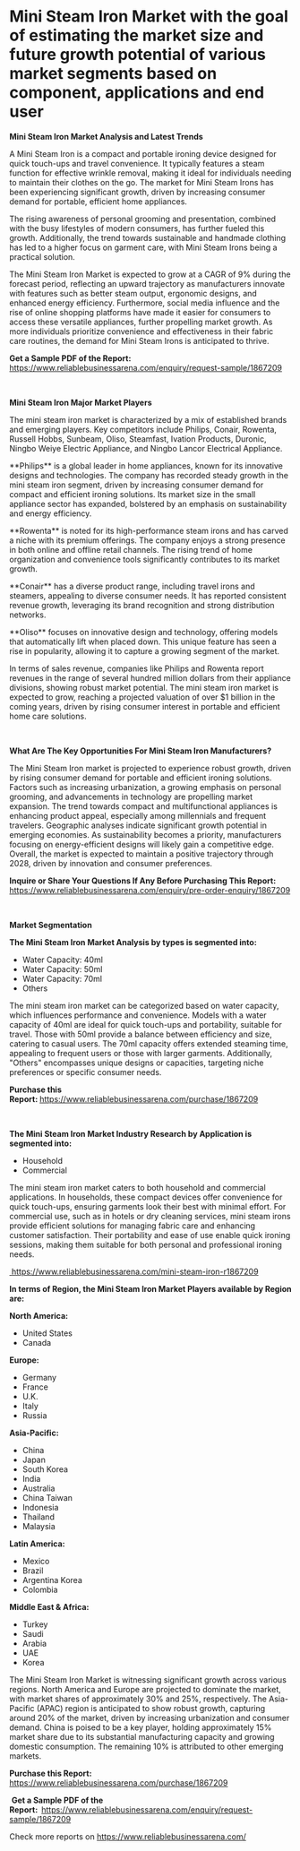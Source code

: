 <p><h1>Mini Steam Iron Market with the goal of estimating the market size and future growth potential of various market segments based on component, applications and end user</h1></p><p><strong>Mini Steam Iron Market Analysis and Latest Trends</strong></p>
<p><p>A Mini Steam Iron is a compact and portable ironing device designed for quick touch-ups and travel convenience. It typically features a steam function for effective wrinkle removal, making it ideal for individuals needing to maintain their clothes on the go. The market for Mini Steam Irons has been experiencing significant growth, driven by increasing consumer demand for portable, efficient home appliances. </p><p>The rising awareness of personal grooming and presentation, combined with the busy lifestyles of modern consumers, has further fueled this growth. Additionally, the trend towards sustainable and handmade clothing has led to a higher focus on garment care, with Mini Steam Irons being a practical solution. </p><p>The Mini Steam Iron Market is expected to grow at a CAGR of 9% during the forecast period, reflecting an upward trajectory as manufacturers innovate with features such as better steam output, ergonomic designs, and enhanced energy efficiency. Furthermore, social media influence and the rise of online shopping platforms have made it easier for consumers to access these versatile appliances, further propelling market growth. As more individuals prioritize convenience and effectiveness in their fabric care routines, the demand for Mini Steam Irons is anticipated to thrive.</p></p>
<p><strong>Get a Sample PDF of the Report:&nbsp;</strong> <a href="https://www.reliablebusinessarena.com/enquiry/request-sample/1867209?utm_campaign=1891&utm_medium=2&utm_source=Github&utm_content=ia&utm_term=09022025&utm_id=mini-steam-iron">https://www.reliablebusinessarena.com/enquiry/request-sample/1867209</a></p>
<p>&nbsp;</p>
<p><strong>Mini Steam Iron Major Market Players</strong></p>
<p><p>The mini steam iron market is characterized by a mix of established brands and emerging players. Key competitors include Philips, Conair, Rowenta, Russell Hobbs, Sunbeam, Oliso, Steamfast, Ivation Products, Duronic, Ningbo Weiye Electric Appliance, and Ningbo Lancor Electrical Appliance.</p><p>**Philips** is a global leader in home appliances, known for its innovative designs and technologies. The company has recorded steady growth in the mini steam iron segment, driven by increasing consumer demand for compact and efficient ironing solutions. Its market size in the small appliance sector has expanded, bolstered by an emphasis on sustainability and energy efficiency.</p><p>**Rowenta** is noted for its high-performance steam irons and has carved a niche with its premium offerings. The company enjoys a strong presence in both online and offline retail channels. The rising trend of home organization and convenience tools significantly contributes to its market growth.</p><p>**Conair** has a diverse product range, including travel irons and steamers, appealing to diverse consumer needs. It has reported consistent revenue growth, leveraging its brand recognition and strong distribution networks.</p><p>**Oliso** focuses on innovative design and technology, offering models that automatically lift when placed down. This unique feature has seen a rise in popularity, allowing it to capture a growing segment of the market. </p><p>In terms of sales revenue, companies like Philips and Rowenta report revenues in the range of several hundred million dollars from their appliance divisions, showing robust market potential. The mini steam iron market is expected to grow, reaching a projected valuation of over $1 billion in the coming years, driven by rising consumer interest in portable and efficient home care solutions.</p></p>
<p>&nbsp;</p>
<p><strong>What Are The Key Opportunities For Mini Steam Iron Manufacturers?</strong></p>
<p><p>The Mini Steam Iron market is projected to experience robust growth, driven by rising consumer demand for portable and efficient ironing solutions. Factors such as increasing urbanization, a growing emphasis on personal grooming, and advancements in technology are propelling market expansion. The trend towards compact and multifunctional appliances is enhancing product appeal, especially among millennials and frequent travelers. Geographic analyses indicate significant growth potential in emerging economies. As sustainability becomes a priority, manufacturers focusing on energy-efficient designs will likely gain a competitive edge. Overall, the market is expected to maintain a positive trajectory through 2028, driven by innovation and consumer preferences.</p></p>
<p><strong>Inquire or Share Your Questions If Any Before Purchasing This Report:</strong> <a href="https://www.reliablebusinessarena.com/enquiry/pre-order-enquiry/1867209?utm_campaign=1891&utm_medium=2&utm_source=Github&utm_content=ia&utm_term=09022025&utm_id=mini-steam-iron">https://www.reliablebusinessarena.com/enquiry/pre-order-enquiry/1867209</a></p>
<p>&nbsp;</p>
<p><strong>Market Segmentation</strong></p>
<p><strong>The Mini Steam Iron Market Analysis by types is segmented into:</strong></p>
<p><ul><li>Water Capacity: 40ml</li><li>Water Capacity: 50ml</li><li>Water Capacity: 70ml</li><li>Others</li></ul></p>
<p><p>The mini steam iron market can be categorized based on water capacity, which influences performance and convenience. Models with a water capacity of 40ml are ideal for quick touch-ups and portability, suitable for travel. Those with 50ml provide a balance between efficiency and size, catering to casual users. The 70ml capacity offers extended steaming time, appealing to frequent users or those with larger garments. Additionally, "Others" encompasses unique designs or capacities, targeting niche preferences or specific consumer needs.</p></p>
<p><strong>Purchase this Report:&nbsp;</strong><a href="https://www.reliablebusinessarena.com/purchase/1867209?utm_campaign=1891&utm_medium=2&utm_source=Github&utm_content=ia&utm_term=09022025&utm_id=mini-steam-iron">https://www.reliablebusinessarena.com/purchase/1867209</a></p>
<p>&nbsp;</p>
<p><strong>The Mini Steam Iron Market Industry Research by Application is segmented into:</strong></p>
<p><ul><li>Household</li><li>Commercial</li></ul></p>
<p><p>The mini steam iron market caters to both household and commercial applications. In households, these compact devices offer convenience for quick touch-ups, ensuring garments look their best with minimal effort. For commercial use, such as in hotels or dry cleaning services, mini steam irons provide efficient solutions for managing fabric care and enhancing customer satisfaction. Their portability and ease of use enable quick ironing sessions, making them suitable for both personal and professional ironing needs.</p></p>
<p><a href="https://www.reliablebusinessarena.com/mini-steam-iron-r1867209?utm_campaign=1891&utm_medium=2&utm_source=Github&utm_content=ia&utm_term=09022025&utm_id=mini-steam-iron">&nbsp;https://www.reliablebusinessarena.com/mini-steam-iron-r1867209</a></p>
<p><strong>In terms of Region, the Mini Steam Iron Market Players available by Region are:</strong></p>
<p>
    <p> <strong> North America: </strong>
        <ul>
            <li>United States</li>
            <li>Canada</li>
        </ul>
        </p> 
    <p> <strong> Europe: </strong>
        <ul>
            <li>Germany</li>
            <li>France</li>
            <li>U.K.</li>
            <li>Italy</li>
            <li>Russia</li>
        </ul>
        </p> 
    <p> <strong> Asia-Pacific: </strong>
        <ul>
            <li>China</li>
            <li>Japan</li>
            <li>South Korea</li>
            <li>India</li>
            <li>Australia</li>
            <li>China Taiwan</li>
            <li>Indonesia</li>
            <li>Thailand</li>
            <li>Malaysia</li>
        </ul>
        </p> 
    <p> <strong> Latin America: </strong>
        <ul>
            <li>Mexico</li>
            <li>Brazil</li>
            <li>Argentina Korea</li>
            <li>Colombia</li>
        </ul>
        </p> 
    <p> <strong> Middle East & Africa: </strong>
        <ul>
            <li>Turkey</li>
            <li>Saudi</li>
            <li>Arabia</li>
            <li>UAE</li>
            <li>Korea</li>
        </ul>
    </p>
    </p>
<p><p>The Mini Steam Iron Market is witnessing significant growth across various regions. North America and Europe are projected to dominate the market, with market shares of approximately 30% and 25%, respectively. The Asia-Pacific (APAC) region is anticipated to show robust growth, capturing around 20% of the market, driven by increasing urbanization and consumer demand. China is poised to be a key player, holding approximately 15% market share due to its substantial manufacturing capacity and growing domestic consumption. The remaining 10% is attributed to other emerging markets.</p></p>
<p><strong>Purchase this Report: </strong><a href="https://www.reliablebusinessarena.com/purchase/1867209?utm_campaign=1891&utm_medium=2&utm_source=Github&utm_content=ia&utm_term=09022025&utm_id=mini-steam-iron">https://www.reliablebusinessarena.com/purchase/1867209</a></p>
<p>&nbsp;<strong>Get a Sample PDF of the Report:&nbsp;&nbsp;</strong><a href="https://www.reliablebusinessarena.com/enquiry/request-sample/1867209?utm_campaign=1891&utm_medium=2&utm_source=Github&utm_content=ia&utm_term=09022025&utm_id=mini-steam-iron">https://www.reliablebusinessarena.com/enquiry/request-sample/1867209</a></p>
<p><strong></strong></p>
<p>Check more reports on <a href="https://www.reliablebusinessarena.com/?utm_campaign=1891&utm_medium=2&utm_source=Github&utm_content=ia&utm_term=09022025&utm_id=mini-steam-iron">https://www.reliablebusinessarena.com/</a></p>